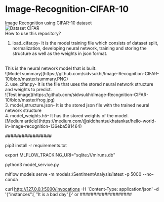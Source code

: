 # Image-Recognition-CIFAR-10
Image Recognition using CIFAR-10 dataset
<br/>
![Dataset CIFAR](https://github.com/sidvsukhi/Image-Recognition-CIFAR-10/blob/master/dataset.png)
<br/>
How to use this repository?
1. load_cifar.py- It is the model training file which consists of dataset split, normalization, developing neural network, training and storing the structure as well as the weights in json format.
<br/>
This is the neural network model that is built.
<br/>
![Model summary](https://github.com/sidvsukhi/Image-Recognition-CIFAR-10/blob/master/summary.PNG)
<br/>
2. use_cifar.py- It is the file that uses the stored neural network structure and weights to predict.
<br/>
![Test image](https://github.com/sidvsukhi/Image-Recognition-CIFAR-10/blob/master/frog.jpg)
<br/>
3. model_structure.json- It is the stored json file with the trained neural network structure
<br/>
4. model_weights.h5- It has the stored weights of the model.

<br/>
[Medium article](https://medium.com/@siddhantsukhatankar/hello-world-in-image-recognition-136eba581464)
<br/>

#################

pip3 install -r requirements.txt

export MLFLOW_TRACKING_URI="sqlite:///mlruns.db"

python3 model_service.py

mlflow models serve -m models:/SentimentAnalysis/latest -p 5000 --no-conda


curl http://127.0.0.1:5000/invocations -H 'Content-Type: application/json' -d '{"instances":[ "It is a bad day"]}'
                                            or
###################

